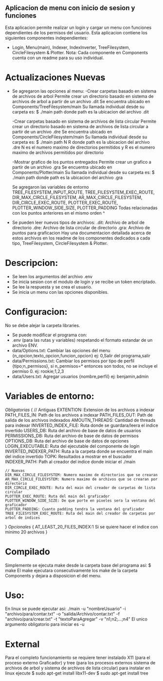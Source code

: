 ## Aplicacion de menu con inicio de sesion y funciones
Esta aplicacion permite realizar un login y cargar un menu con
funciones dependientes de los permisos del usuario.
Esta aplicacion contiene los siguientes componentes independientes:
- Login, Menu(main), Indexer, IndexInverter, TreeFilesystem, CircleFilesystem & Plotter.
Nota: Cada componente en Components cuenta con un readme para su uso individual.

# Actualizaciones Nuevas
- Se agregaron las opciones al menu:
    -Crear carpetas basado en sistema de archivos de arbol
        Permite crear un directorio basado en sistema de archivos de arbol a partir de un archivo .dit
        Se encuentra ubicado en Components/TreeFilesystem/main
        Su llamada individual desde su carpeta es: $ ./main path donde path es la ubicacion del archivo .dit

    -Crear carpetas basado en sistema de archivos de lista circular
        Permite crear un directorio basado en sistema de archivos de lista circular a  partir de un archivo .dre
        Se encuentra ubicado en Components/CircleFilesystem/main
        Su llamada individual desde su carpeta es: $ ./main path N R donde path es la ubicacion del archivo .dre
        N es el numero maximo de directorios permitidos y 
        R es el numero maximo de archivos permitidos por directorio

    -Mostrar grafico de los puntos entregados
        Permite crear un grafico a partir de un archivo .gra
        Se encuentra ubicado en Components/Plotter/main
        Su llamada individual desde su carpeta es: $ ./main path donde path es la ubicacion del archivo .gra
    
    Se agregaron las variables de entorno 
        TREE_FILESYSTEM_INPUT_ROUTE, TREE_FILESYSTEM_EXEC_ROUTE,
        DIR_MAX_CIRCLE_FILESYSTEM, AR_MAX_CIRCLE_FILESYSTEM, DIR_CIRCLE_EXEC_ROUTE,
        PLOTTER_EXEC_ROUTE, PLOTTER_WINDOW_SIDE_SIZE, PLOTTER_PADDING
    Todas relacionadas con los puntos anteriores en el mismo orden ^
    
- Se pueden leer nuevos tipos de archivos:
    .dit: Archivo de arbol de directorio
    .dre: Archivo de lista circular de directorio
    .gra: Archivo de puntos para graficacion
Hay una documentacion detallada acerca de estos archivos en los readme de los componentes dedicados a cada tipo,
TreeFilesystem, CircleFilesystem & Plotter.


# Descripcion:
- Se leen los argumentos del archivo .env
- Se inicia sesion con el modulo de login y se recibe un token encriptado.
- Se lee la respuesta y se crea el usuario.
- Se inicia un menu con las opciones disponibles.

# Configuracion:
No se debe alejar la carpeta libraries.
- Se puede modificar el programa con:
- .env (para las rutas y variables) respetando el formato estandar de un archivo ENV.
- data/Options.txt: Cambiar las opciones del menu {n_opcion,texto_opcion,funcion_opcion}
    ej: 0,Salir del programa,salir
- data/Permissions.txt: Cambiar los permisos por tipo de perfil {tipo;n_permisos}, si n_permisos=* entonces son todos, no se incluye el permiso 0.
    ej: rookie;1,2,3
- data/Users.txt: Agregar usuarios {nombre,perfil}
    ej: benjamin,admin

# Variables de entorno:
*Obligatorias*
{
    // Antiguas
    EXTENTION: Extension de los archivos a indexar
    PATH_FILES_IN: Path de los archivos a indexar
    PATH_FILES_OUT: Path de salida de los archivos indexados
    AMOUTN_THREADS: Cantidad de threads para indexar
    INVERTED_INDEX_FILE: Ruta donde se guardara/leera el indice invertido
    USERS_DB: Ruta del archivo de base de datos de usuarios
    PERMISSIONS_DB: Ruta del archivo de base de datos de permisos
    OPTIONS_DB: Ruta del archivo de base de datos de opciones
    LOGIN_EXECUTABLE: Ruta del ejecutable del componente de login
    INVERTED_INDEXER_PATH: Ruta a la carpeta donde se encuentra el main del indice invertido
    TOPK: Resultados a mostrar en el buscador
    INDEXER_PATH: Path al creador del indice donde iniciar el ./main

    // Nuevas
    DIR_MAX_CIRCLE_FILESYSTEM: Numero maximo de directorios que se crearan
    AR_MAX_CIRCLE_FILESYSTEM: Numero maximo de archivos que se crearan por directorio
    DIR_CIRCLE_EXEC_ROUTE: Ruta del main del creador de carpetas de lista circular
    PLOTTER_EXEC_ROUTE: Ruta del main del graficador 
    PLOTTER_WINDOW_SIDE_SIZE: De que porte en pixeles sera la ventana del graficador
    PLOTTER_PADDING: Cuanto padding tendra la ventana del graficador
    TREE_FILESYSTEM_EXEC_ROUTE: Ruta del main del creador de carpetas por arbol de indices
}
*Opcionales* 
{
    AT_LEAST_20_FILES_INDEX:1 Si se quiere hacer el indice con minimo 20 archivos
}

# Compilado
Simplemente se ejecuta make desde la carpeta base del programa asi: $ make
El make ejecutara consecutivamente los make de la carpeta Components y dejara a disposicion el del menu.

# Uso:
En linux se puede ejecutar asi:
    ./main -u "nombreUsuario" -i "archivo/para/contar.txt" -o "salida/Archivo/contar.txt" -f "archivo/para/crear.txt" -t "textoParaAgregar" -v "n1;n2;...;n4"
El unico argumento obligatorio para iniciar es -u

# External
Para el completo funcionamiento se requiere tener instalado X11 (para el proceso externo Graficador) y tree (para los procesos externos sistema de archivos de arbol y sistema de archivos de lista circular)
para instalar en linux ejecute
$ sudo apt-get install libx11-dev
$ sudo apt-get install tree
